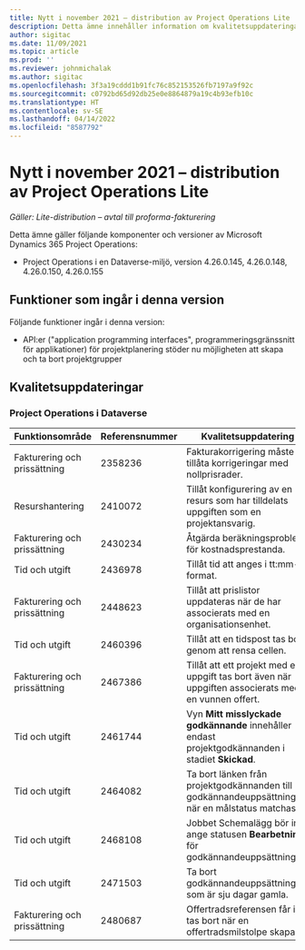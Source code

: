 ```yaml
---
title: Nytt i november 2021 – distribution av Project Operations Lite
description: Detta ämne innehåller information om kvalitetsuppdateringarna som är tillgängliga i distributionsversionen av Project Operations Lite för november 2021.
author: sigitac
ms.date: 11/09/2021
ms.topic: article
ms.prod: ''
ms.reviewer: johnmichalak
ms.author: sigitac
ms.openlocfilehash: 3f3a19cddd1b91fc76c852153526fb7197a9f92c
ms.sourcegitcommit: c0792bd65d92db25e0e8864879a19c4b93efb10c
ms.translationtype: HT
ms.contentlocale: sv-SE
ms.lasthandoff: 04/14/2022
ms.locfileid: "8587792"
---
```

# <a name="whats-new-november-2021---project-operations-lite-deployment"></a>Nytt i november 2021 – distribution av Project Operations Lite

_Gäller: Lite-distribution – avtal till proforma-fakturering_

Detta ämne gäller följande komponenter och versioner av Microsoft Dynamics 365 Project Operations:

- Project Operations i en Dataverse-miljö, version 4.26.0.145, 4.26.0.148, 4.26.0.150, 4.26.0.155
  
## <a name="features-included-in-this-release"></a>Funktioner som ingår i denna version

Följande funktioner ingår i denna version:

- API:er ("application programming interfaces", programmeringsgränssnitt för applikationer) för projektplanering stöder nu möjligheten att skapa och ta bort projektgrupper

## <a name="quality-updates"></a>Kvalitetsuppdateringar

### <a name="project-operations-in-dataverse"></a>Project Operations i Dataverse

| Funktionsområde | Referensnummer | Kvalitetsuppdatering |
| --- | --- | --- |
| Fakturering och prissättning | 2358236 | Fakturakorrigering måste tillåta korrigeringar med nollprisrader. |
| Resurshantering | 2410072 | Tillåt konfigurering av en resurs som har tilldelats uppgiften som en projektansvarig. |
| Fakturering och prissättning | 2430234 | Åtgärda beräkningsproblem för kostnadsprestanda. |
| Tid och utgift | 2436978 | Tillåt tid att anges i tt:mm-format. |
| Fakturering och prissättning | 2448623 | Tillåt att prislistor uppdateras när de har associerats med en organisationsenhet. |
| Tid och utgift | 2460396 | Tillåt att en tidspost tas bort genom att rensa cellen. |
| Fakturering och prissättning | 2467386 | Tillåt att ett projekt med en uppgift tas bort även när uppgiften associerats med en vunnen offert. |
| Tid och utgift | 2461744 | Vyn **Mitt misslyckade godkännande** innehåller endast projektgodkännanden i stadiet **Skickad**. |
| Tid och utgift | 2464082 | Ta bort länken från projektgodkännanden till godkännandeuppsättningen när en målstatus matchas. |
| Tid och utgift | 2468108 | Jobbet Schemalägg bör inte ange statusen **Bearbetning** för godkännandeuppsättningen. |
| Tid och utgift | 2471503 | Ta bort godkännandeuppsättningar som är sju dagar gamla. |
| Fakturering och prissättning | 2480687 | Offertradsreferensen får inte tas bort när en offertradsmilstolpe skapas. |
